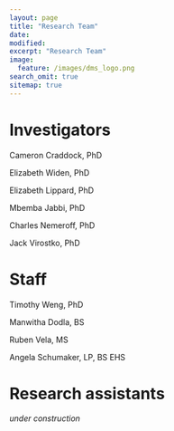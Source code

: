 ```yaml
---
layout: page
title: "Research Team"
date:
modified:
excerpt: "Research Team"
image:
  feature: /images/dms_logo.png
search_omit: true
sitemap: true
---
```


# Investigators
Cameron Craddock, PhD

Elizabeth Widen, PhD

Elizabeth Lippard, PhD

Mbemba Jabbi, PhD

Charles Nemeroff, PhD

Jack Virostko, PhD


# Staff
Timothy Weng, PhD

Manwitha Dodla, BS

Ruben Vela, MS

Angela Schumaker, LP, BS EHS

# Research assistants
*under construction*
